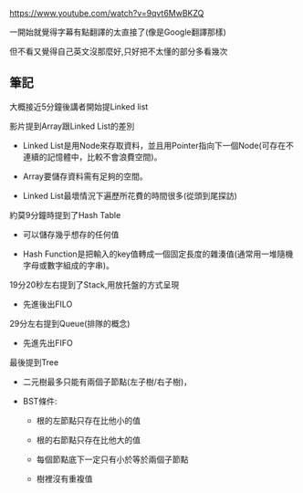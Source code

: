 https://www.youtube.com/watch?v=9qvt6MwBKZQ

一開始就覺得字幕有點翻譯的太直接了(像是Google翻譯那樣)

但不看又覺得自己英文沒那麼好,只好把不太懂的部分多看幾次

## 筆記

大概接近5分鐘後講者開始提Linked list

影片提到Array跟Linked List的差別

* Linked List是用Node來存取資料，並且用Pointer指向下一個Node(可存在不連續的記憶體中，比較不會浪費空間)。

* Array要儲存資料需有足夠的空間。

* Linked List最壞情況下遍歷所花費的時間很多(從頭到尾探訪)

約莫9分鐘時提到了Hash Table

* 可以儲存幾乎想存的任何值

* Hash Function是把輸入的key值轉成一個固定長度的雜湊值(通常用一堆隨機字母或數字組成的字串)。

19分20秒左右提到了Stack,用放托盤的方式呈現

* 先進後出FILO

29分左右提到Queue(排隊的概念)

* 先進先出FIFO

最後提到Tree

* 二元樹最多只能有兩個子節點(左子樹/右子樹)，

* BST條件:

  * 根的左節點只存在比他小的值

  * 根的右節點只存在比他大的值

  * 每個節點底下一定只有小於等於兩個子節點

  * 樹裡沒有重複值
